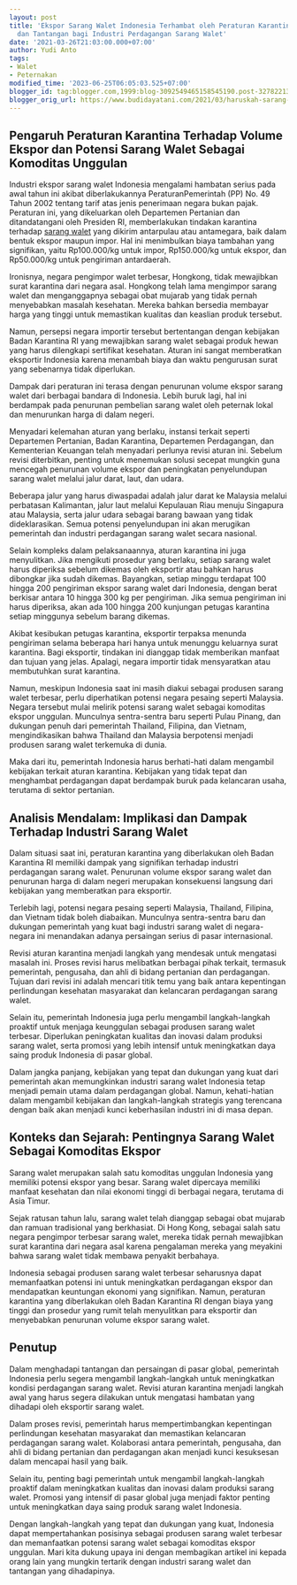 ```yaml
---
layout: post
title: 'Ekspor Sarang Walet Indonesia Terhambat oleh Peraturan Karantina: Potensi
  dan Tantangan bagi Industri Perdagangan Sarang Walet'
date: '2021-03-26T21:03:00.000+07:00'
author: Yudi Anto
tags:
- Walet
- Peternakan
modified_time: '2023-06-25T06:05:03.525+07:00'
blogger_id: tag:blogger.com,1999:blog-3092549465158545190.post-3278221312659986423
blogger_orig_url: https://www.budidayatani.com/2021/03/haruskah-sarang-walet-dikarantina.html
---
```


<h2>Pengaruh Peraturan Karantina Terhadap Volume Ekspor dan Potensi Sarang Walet Sebagai Komoditas Unggulan</h2><p>Industri ekspor sarang walet Indonesia mengalami hambatan serius pada awal tahun ini akibat diberlakukannya PeraturanPemerintah (PP) No. 49 Tahun 2002 tentang tarif atas jenis penerimaan negara bukan pajak. Peraturan ini, yang dikeluarkan oleh Departemen Pertanian dan ditandatangani oleh Presiden RI, memberlakukan tindakan karantina terhadap <a href="https://www.budidayatani.com/search/label/Walet">sarang walet</a> yang dikirim antarpulau atau antamegara, baik dalam bentuk ekspor maupun impor. Hal ini menimbulkan biaya tambahan yang signifikan, yaitu Rp100.000/kg untuk impor, Rp150.000/kg untuk ekspor, dan Rp50.000/kg untuk pengiriman antardaerah.</p><p>Ironisnya, negara pengimpor walet terbesar, Hongkong, tidak mewajibkan surat karantina dari negara asal. Hongkong telah lama mengimpor sarang walet dan menganggapnya sebagai obat mujarab yang tidak pernah menyebabkan masalah kesehatan. Mereka bahkan bersedia membayar harga yang tinggi untuk memastikan kualitas dan keaslian produk tersebut.</p><p>Namun, persepsi negara importir tersebut bertentangan dengan kebijakan Badan Karantina RI yang mewajibkan sarang walet sebagai produk hewan yang harus dilengkapi sertifikat kesehatan. Aturan ini sangat memberatkan eksportir Indonesia karena menambah biaya dan waktu pengurusan surat yang sebenarnya tidak diperlukan.</p><p>Dampak dari peraturan ini terasa dengan penurunan volume ekspor sarang walet dari berbagai bandara di Indonesia. Lebih buruk lagi, hal ini berdampak pada penurunan pembelian sarang walet oleh peternak lokal dan menurunkan harga di dalam negeri.</p><p>Menyadari kelemahan aturan yang berlaku, instansi terkait seperti Departemen Pertanian, Badan Karantina, Departemen Perdagangan, dan Kementerian Keuangan telah menyadari perlunya revisi aturan ini. Sebelum revisi diterbitkan, penting untuk menemukan solusi secepat mungkin guna mencegah penurunan volume ekspor dan peningkatan penyelundupan sarang walet melalui jalur darat, laut, dan udara.</p><p>Beberapa jalur yang harus diwaspadai adalah jalur darat ke Malaysia melalui perbatasan Kalimantan, jalur laut melalui Kepulauan Riau menuju Singapura atau Malaysia, serta jalur udara sebagai barang bawaan yang tidak dideklarasikan. Semua potensi penyelundupan ini akan merugikan pemerintah dan industri perdagangan sarang walet secara nasional.</p><p>Selain kompleks dalam pelaksanaannya, aturan karantina ini juga menyulitkan. Jika mengikuti prosedur yang berlaku, setiap sarang walet harus diperiksa sebelum dikemas oleh eksportir atau bahkan harus dibongkar jika sudah dikemas. Bayangkan, setiap minggu terdapat 100 hingga 200 pengiriman ekspor sarang walet dari Indonesia, dengan berat berkisar antara 10 hingga 300 kg per pengiriman. Jika semua pengiriman ini harus diperiksa, akan ada 100 hingga 200 kunjungan petugas karantina setiap minggunya sebelum barang dikemas.</p><p>Akibat kesibukan petugas karantina, eksportir terpaksa menunda pengiriman selama beberapa hari hanya untuk menunggu keluarnya surat karantina. Bagi eksportir, tindakan ini dianggap tidak memberikan manfaat dan tujuan yang jelas. Apalagi, negara importir tidak mensyaratkan atau membutuhkan surat karantina.</p><p>Namun, meskipun Indonesia saat ini masih diakui sebagai produsen sarang walet terbesar, perlu diperhatikan potensi negara pesaing seperti Malaysia. Negara tersebut mulai melirik potensi sarang walet sebagai komoditas ekspor unggulan. Munculnya sentra-sentra baru seperti Pulau Pinang, dan dukungan penuh dari pemerintah Thailand, Filipina, dan Vietnam, mengindikasikan bahwa Thailand dan Malaysia berpotensi menjadi produsen sarang walet terkemuka di dunia.</p><p>Maka dari itu, pemerintah Indonesia harus berhati-hati dalam mengambil kebijakan terkait aturan karantina. Kebijakan yang tidak tepat dan menghambat perdagangan dapat berdampak buruk pada kelancaran usaha, terutama di sektor pertanian.</p><h2>Analisis Mendalam: Implikasi dan Dampak Terhadap Industri Sarang Walet</h2><p>Dalam situasi saat ini, peraturan karantina yang diberlakukan oleh Badan Karantina RI memiliki dampak yang signifikan terhadap industri perdagangan sarang walet. Penurunan volume ekspor sarang walet dan penurunan harga di dalam negeri merupakan konsekuensi langsung dari kebijakan yang memberatkan para eksportir.</p><p>Terlebih lagi, potensi negara pesaing seperti Malaysia, Thailand, Filipina, dan Vietnam tidak boleh diabaikan. Munculnya sentra-sentra baru dan dukungan pemerintah yang kuat bagi industri sarang walet di negara-negara ini menandakan adanya persaingan serius di pasar internasional.</p><p>Revisi aturan karantina menjadi langkah yang mendesak untuk mengatasi masalah ini. Proses revisi harus melibatkan berbagai pihak terkait, termasuk pemerintah, pengusaha, dan ahli di bidang pertanian dan perdagangan. Tujuan dari revisi ini adalah mencari titik temu yang baik antara kepentingan perlindungan kesehatan masyarakat dan kelancaran perdagangan sarang walet.</p><p>Selain itu, pemerintah Indonesia juga perlu mengambil langkah-langkah proaktif untuk menjaga keunggulan sebagai produsen sarang walet terbesar. Diperlukan peningkatan kualitas dan inovasi dalam produksi sarang walet, serta promosi yang lebih intensif untuk meningkatkan daya saing produk Indonesia di pasar global.</p><p>Dalam jangka panjang, kebijakan yang tepat dan dukungan yang kuat dari pemerintah akan memungkinkan industri sarang walet Indonesia tetap menjadi pemain utama dalam perdagangan global. Namun, kehati-hatian dalam mengambil kebijakan dan langkah-langkah strategis yang terencana dengan baik akan menjadi kunci keberhasilan industri ini di masa depan.</p><h2>Konteks dan Sejarah: Pentingnya Sarang Walet Sebagai Komoditas Ekspor</h2><p>Sarang walet merupakan salah satu komoditas unggulan Indonesia yang memiliki potensi ekspor yang besar. Sarang walet dipercaya memiliki manfaat kesehatan dan nilai ekonomi tinggi di berbagai negara, terutama di Asia Timur.</p><p>Sejak ratusan tahun lalu, sarang walet telah dianggap sebagai obat mujarab dan ramuan tradisional yang berkhasiat. Di Hong Kong, sebagai salah satu negara pengimpor terbesar sarang walet, mereka tidak pernah mewajibkan surat karantina dari negara asal karena pengalaman mereka yang meyakini bahwa sarang walet tidak membawa penyakit berbahaya.</p><p>Indonesia sebagai produsen sarang walet terbesar seharusnya dapat memanfaatkan potensi ini untuk meningkatkan perdagangan ekspor dan mendapatkan keuntungan ekonomi yang signifikan. Namun, peraturan karantina yang diberlakukan oleh Badan Karantina RI dengan biaya yang tinggi dan prosedur yang rumit telah menyulitkan para eksportir dan menyebabkan penurunan volume ekspor sarang walet.</p><h2>Penutup</h2><p>Dalam menghadapi tantangan dan persaingan di pasar global, pemerintah Indonesia perlu segera mengambil langkah-langkah untuk meningkatkan kondisi perdagangan sarang walet. Revisi aturan karantina menjadi langkah awal yang harus segera dilakukan untuk mengatasi hambatan yang dihadapi oleh eksportir sarang walet.</p><p>Dalam proses revisi, pemerintah harus mempertimbangkan kepentingan perlindungan kesehatan masyarakat dan memastikan kelancaran perdagangan sarang walet. Kolaborasi antara pemerintah, pengusaha, dan ahli di bidang pertanian dan perdagangan akan menjadi kunci kesuksesan dalam mencapai hasil yang baik.</p><p>Selain itu, penting bagi pemerintah untuk mengambil langkah-langkah proaktif dalam meningkatkan kualitas dan inovasi dalam produksi sarang walet. Promosi yang intensif di pasar global juga menjadi faktor penting untuk meningkatkan daya saing produk sarang walet Indonesia.</p><p>Dengan langkah-langkah yang tepat dan dukungan yang kuat, Indonesia dapat mempertahankan posisinya sebagai produsen sarang walet terbesar dan memanfaatkan potensi sarang walet sebagai komoditas ekspor unggulan. Mari kita dukung upaya ini dengan membagikan artikel ini kepada orang lain yang mungkin tertarik dengan industri sarang walet dan tantangan yang dihadapinya.</p>